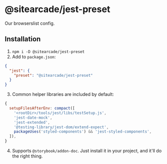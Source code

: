 # @sitearcade/jest-preset

Our browserslist config.

## Installation

1. `npm i -D @sitearcade/jest-preset`
2. Add to `package.json`:

```json
{
  "jest": {
    "preset": "@sitearcade/jest-preset"
  }
}
```

3. Common helper libraries are included by default:

```js
{
  setupFilesAfterEnv: compact([
    '<rootDir>/tools/jest/libs/testSetup.js',
    'jest-date-mock',
    'jest-extended',
    '@testing-library/jest-dom/extend-expect',
    packageUses('styled-components') && 'jest-styled-components',
  ]),
}
```

4. Supports `@storybook/addon-doc`. Just install it in your project, and it'll do the right thing.
